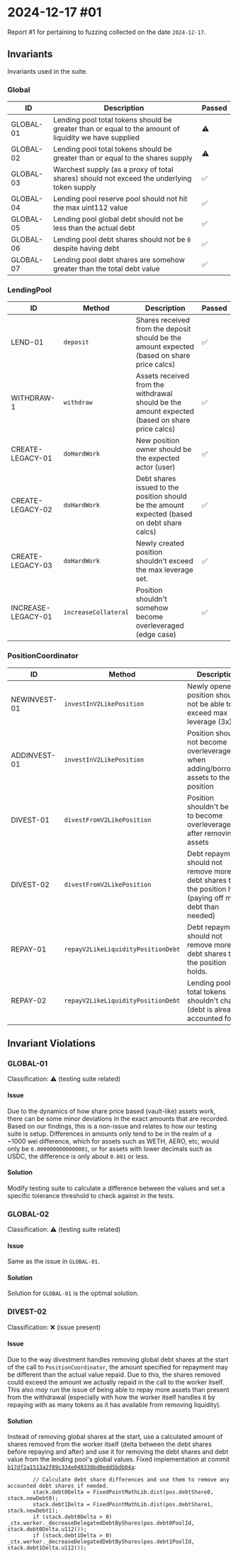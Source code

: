 # 2024-12-17 #01
Report #1 for pertaining to fuzzing collected on the date `2024-12-17`.

## Invariants
Invariants used in the suite.
### Global
| ID | Description | Passed |
| --- | --- | --- |
| GLOBAL-01 | Lending pool total tokens should be greater than or equal to the amount of liquidity we have supplied | ⚠️ |
| GLOBAL-02 | Lending pool total tokens should be greater than or equal to the shares supply | ⚠️ |
| GLOBAL-03 | Warchest supply (as a proxy of total shares) should not exceed the underlying token supply | ✅ |
| GLOBAL-04 | Lending pool reserve pool should not hit the max uint112 value | ✅ |
| GLOBAL-05 | Lending pool global debt should not be less than the actual debt | ✅ |
| GLOBAL-06 | Lending pool debt shares should not be `0` despite having debt | ✅ |
| GLOBAL-07 | Lending pool debt shares are somehow greater than the total debt value | ✅ |
### LendingPool
| ID | Method | Description | Passed |
| --- | --- | --- | --- |
| LEND-01 | `deposit` | Shares received from the deposit should be the amount expected (based on share price calcs) | ✅ |
| WITHDRAW-1 | `withdraw` | Assets received from the withdrawal should be the amount expected (based on share price calcs) | ✅ |
| CREATE-LEGACY-01 | `doHardWork` | New position owner should be the expected actor (user) | ✅ |
| CREATE-LEGACY-02 | `doHardWork` | Debt shares issued to the position should be the amount expected (based on debt share calcs) | ✅ |
| CREATE-LEGACY-03 | `doHardWork` | Newly created position shouldn't exceed the max leverage set. | ✅ |
| INCREASE-LEGACY-01 | `increaseCollateral` | Position shouldn't somehow become overleveraged (edge case) | ✅ |
### PositionCoordinator
| ID | Method | Description | Passed |
| --- | --- | --- | --- |
| NEWINVEST-01 | `investInV2LikePosition` | Newly opened position should not be able to exceed max leverage (3x) | ✅ |
| ADDINVEST-01 | `investInV2LikePosition` | Position should not become overleveraged when adding/borrowing assets to the position | ✅ |
| DIVEST-01 | `divestFromV2LikePosition` | Position shouldn't be able to become overleveraged after removing assets | ✅ |
| DIVEST-02 | `divestFromV2LikePosition` | Debt repayment should not remove more debt shares than the position holds (paying off more debt than needed) | ❌ |
| REPAY-01 | `repayV2LikeLiquidityPositionDebt` | Debt repayment should not remove more debt shares than the position holds. | ✅ |
| REPAY-02 | `repayV2LikeLiquidityPositionDebt` | Lending pool total tokens shouldn't change (debt is already accounted for) | ✅ |

## Invariant Violations
### GLOBAL-01
Classification: ⚠️ (testing suite related)
#### Issue
Due to the dynamics of how share price based (vault-like) assets work, there can be some minor deviations in the exact amounts that are recorded. Based on our findings, this is a non-issue and relates to how our testing suite is setup.
Differences in amounts only tend to be in the realm of a ~1000 wei difference, which for assets such as WETH, AERO, etc, would only be `0.0000000000000001`, or for assets with lower decimals such as USDC, the difference is only about `0.001` or less.
#### Solution
Modify testing suite to calculate a difference between the values and set a specific tolerance threshold to check against in the tests.
### GLOBAL-02
Classification: ⚠️ (testing suite related)
#### Issue
Same as the issue in `GLOBAL-01`.
#### Solution
Solution for ``GLOBAL-01`` is the optimal solution.
### DIVEST-02
Classification: ❌ (issue present)
#### Issue
Due to the way divestment handles removing global debt shares at the start of the call to `PositionCoordinator`, the amount specified for repayment may be different than the actual value repaid. Due to this, the shares removed could exceed the amount we actually repaid in the call to the worker itself. This also *may* run the issue of being able to repay more assets than present from the withdrawal (especially with how the worker itself handles it by repaying with as many tokens as it has available from removing liquidity).
#### Solution
Instead of removing global shares at the start, use a calculated amount of shares removed from the worker itself (delta between the debt shares before repaying and after) and use it for removing the debt shares and debt value from the lending pool's global values. Fixed implementation at commit [`b17df2a1513a2f89c334e048338bd0edd5bdb04a`](https://github.com/Limestone-Fi/limestone/commit/b17df2a1513a2f89c334e048338bd0edd5bdb04a):
```
        // Calculate debt share differences and use them to remove any accounted debt shares if needed.
        stack.debt0Delta = FixedPointMathLib.dist(pos.debtShare0, stack.newDebt0);
        stack.debt1Delta = FixedPointMathLib.dist(pos.debtShare1, stack.newDebt1);
        if (stack.debt0Delta > 0) _ctx.worker._decreaseDelegatedDebtByShares(pos.debt0PoolId, stack.debt0Delta.u112());
        if (stack.debt1Delta > 0) _ctx.worker._decreaseDelegatedDebtByShares(pos.debt1PoolId, stack.debt1Delta.u112());
```
